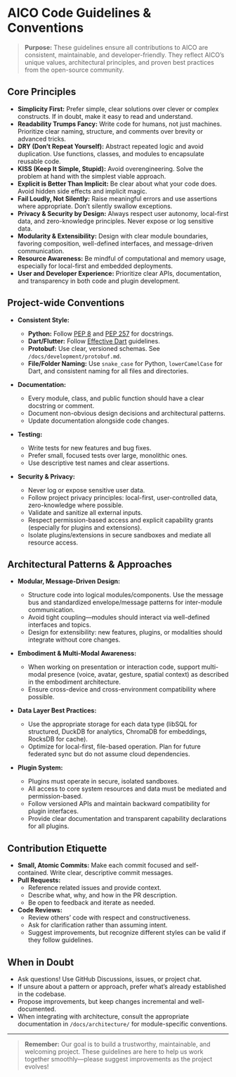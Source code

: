 # AICO Code Guidelines & Conventions

> **Purpose:** These guidelines ensure all contributions to AICO are consistent, maintainable, and developer-friendly. They reflect AICO’s unique values, architectural principles, and proven best practices from the open-source community.

## Core Principles

- **Simplicity First:** Prefer simple, clear solutions over clever or complex constructs. If in doubt, make it easy to read and understand.
- **Readability Trumps Fancy:** Write code for humans, not just machines. Prioritize clear naming, structure, and comments over brevity or advanced tricks.
- **DRY (Don’t Repeat Yourself):** Abstract repeated logic and avoid duplication. Use functions, classes, and modules to encapsulate reusable code.
- **KISS (Keep It Simple, Stupid):** Avoid overengineering. Solve the problem at hand with the simplest viable approach.
- **Explicit is Better Than Implicit:** Be clear about what your code does. Avoid hidden side effects and implicit magic.
- **Fail Loudly, Not Silently:** Raise meaningful errors and use assertions where appropriate. Don’t silently swallow exceptions.
- **Privacy & Security by Design:** Always respect user autonomy, local-first data, and zero-knowledge principles. Never expose or log sensitive data.
- **Modularity & Extensibility:** Design with clear module boundaries, favoring composition, well-defined interfaces, and message-driven communication.
- **Resource Awareness:** Be mindful of computational and memory usage, especially for local-first and embedded deployments.
- **User and Developer Experience:** Prioritize clear APIs, documentation, and transparency in both code and plugin development.

## Project-wide Conventions

- **Consistent Style:**
  - **Python:** Follow [PEP 8](https://peps.python.org/pep-0008/) and [PEP 257](https://peps.python.org/pep-0257/) for docstrings.
  - **Dart/Flutter:** Follow [Effective Dart](https://dart.dev/guides/language/effective-dart) guidelines.
  - **Protobuf:** Use clear, versioned schemas. See `/docs/development/protobuf.md`.
  - **File/Folder Naming:** Use `snake_case` for Python, `lowerCamelCase` for Dart, and consistent naming for all files and directories.

- **Documentation:**
  - Every module, class, and public function should have a clear docstring or comment.
  - Document non-obvious design decisions and architectural patterns.
  - Update documentation alongside code changes.

- **Testing:**
  - Write tests for new features and bug fixes.
  - Prefer small, focused tests over large, monolithic ones.
  - Use descriptive test names and clear assertions.

- **Security & Privacy:**
  - Never log or expose sensitive user data.
  - Follow project privacy principles: local-first, user-controlled data, zero-knowledge where possible.
  - Validate and sanitize all external inputs.
  - Respect permission-based access and explicit capability grants (especially for plugins and extensions).
  - Isolate plugins/extensions in secure sandboxes and mediate all resource access.

## Architectural Patterns & Approaches

- **Modular, Message-Driven Design:**
  - Structure code into logical modules/components. Use the message bus and standardized envelope/message patterns for inter-module communication.
  - Avoid tight coupling—modules should interact via well-defined interfaces and topics.
  - Design for extensibility: new features, plugins, or modalities should integrate without core changes.

- **Embodiment & Multi-Modal Awareness:**
  - When working on presentation or interaction code, support multi-modal presence (voice, avatar, gesture, spatial context) as described in the embodiment architecture.
  - Ensure cross-device and cross-environment compatibility where possible.

- **Data Layer Best Practices:**
  - Use the appropriate storage for each data type (libSQL for structured, DuckDB for analytics, ChromaDB for embeddings, RocksDB for cache).
  - Optimize for local-first, file-based operation. Plan for future federated sync but do not assume cloud dependencies.

- **Plugin System:**
  - Plugins must operate in secure, isolated sandboxes.
  - All access to core system resources and data must be mediated and permission-based.
  - Follow versioned APIs and maintain backward compatibility for plugin interfaces.
  - Provide clear documentation and transparent capability declarations for all plugins.

## Contribution Etiquette

- **Small, Atomic Commits:** Make each commit focused and self-contained. Write clear, descriptive commit messages.
- **Pull Requests:**
  - Reference related issues and provide context.
  - Describe what, why, and how in the PR description.
  - Be open to feedback and iterate as needed.
- **Code Reviews:**
  - Review others’ code with respect and constructiveness.
  - Ask for clarification rather than assuming intent.
  - Suggest improvements, but recognize different styles can be valid if they follow guidelines.

## When in Doubt
- Ask questions! Use GitHub Discussions, issues, or project chat.
- If unsure about a pattern or approach, prefer what’s already established in the codebase.
- Propose improvements, but keep changes incremental and well-documented.
- When integrating with architecture, consult the appropriate documentation in `/docs/architecture/` for module-specific conventions.

---

> **Remember:** Our goal is to build a trustworthy, maintainable, and welcoming project. These guidelines are here to help us work together smoothly—please suggest improvements as the project evolves!
